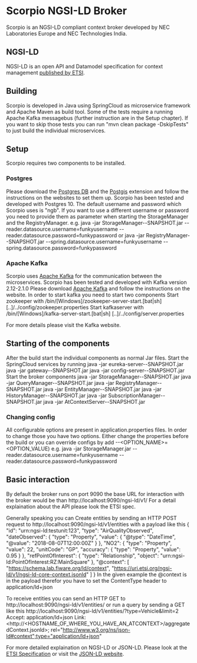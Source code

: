 # Scorpio NGSI-LD Broker

Scorpio is an NGSI-LD compliant context broker developed by NEC Laboratories Europe and NEC Technologies India.

## NGSI-LD

NGSI-LD is an open API and Datamodel specification for context management [published by ETSI](https://www.etsi.org/deliver/etsi_gs/CIM/001_099/009/01.01.01_60/gs_CIM009v010101p.pdf).

## Building

Scorpio is developed in Java using SpringCloud as microservice framework and Apache Maven as build tool. 
Some of the tests require a running Apache Kafka messagebus (further instruction are in the Setup chapter). If you want to skip those tests you can run "mvn clean package -DskipTests" to just build the individual microservices.

## Setup 
Scorpio requires two components to be installed.

### Postgres

Please download the [Postgres DB](https://www.postgresql.org/) and the [Postgis](https://postgis.net) extension and follow the instructions on the websites to set them up.
Scorpio has been tested and developed with Postgres 10. 
The default username and password which Scorpio uses is "ngb". If you want to use a different username or password you need to provide them as parameter when starting the StorageManager and the RegistryManager.
e.g. java -jar StorageManager-<VERSIONNUMBER>-SNAPSHOT.jar --reader.datasource.username=funkyusername --reader.datasource.password=funkypassword
or 
java -jar RegistryManager-<VERSIONNUMBER>-SNAPSHOT.jar --spring.datasource.username=funkyusername --spring.datasource.password=funkypassword

### Apache Kafka

Scorpio uses [Apache Kafka](https://kafka.apache.org/) for the communication between the microservices.
Scorpio has been tested and developed with Kafka version 2.12-2.1.0
Please download [Apache Kafka](https://kafka.apache.org/downloads) and follow the instructions on the website. 
In order to start kafka you need to start two components 
Start zookeeper with <kafkafolder>/bin/[Windows]/zookeeper-server-start.[bat|sh] [..]/../config/zookeeper.properties
Start kafkaserver with <kafkafolder>/bin/[Windows]/kafka-server-start.[bat|sh] [..]/../config/server.properties

For more details please visit the Kafka website.

## Starting of the components
After the build start the individual components as normal Jar files.
Start the SpringCloud services by running 
java -jar eureka-server-<VERSIONNUMBER>-SNAPSHOT.jar
java -jar gateway-<VERSIONNUMBER>-SNAPSHOT.jar
java -jar config-server-<VERSIONNUMBER>-SNAPSHOT.jar
Start the broker components 
java -jar StorageManager-<VERSIONNUMBER>-SNAPSHOT.jar
java -jar QueryManager-<VERSIONNUMBER>-SNAPSHOT.jar
java -jar RegistryManager-<VERSIONNUMBER>-SNAPSHOT.jar
java -jar EntityManager-<VERSIONNUMBER>-SNAPSHOT.jar
java -jar HistoryManager-<VERSIONNUMBER>-SNAPSHOT.jar
java -jar SubscriptionManager-<VERSIONNUMBER>-SNAPSHOT.jar
java -jar AtContextServer-<VERSIONNUMBER>-SNAPSHOT.jar
### Changing config 
All configurable options are present in application.properties files. In order to change those you have two options.
Either change the properties before the build or you can override configs by add --<OPTION_NAME>=<OPTION_VALUE)
e.g. 
java -jar StorageManager.jar --reader.datasource.username=funkyusername --reader.datasource.password=funkypassword

## Basic interaction

By default the broker runs on port 9090 the base URL for interaction with the broker would be than
http://localhost:9090/ngsi-ld/v1/
For a detail explaination about the API please look the ETSI spec.

Generally speaking you can 
Create entities by sending an HTTP POST request to http://localhost:9090/ngsi-ld/v1/entities
with a payload like this 
{
    "id": "urn:ngsi-ld:testunit:123",
    "type": "AirQualityObserved",
    "dateObserved": {
        "type": "Property",
        "value": {
            "@type": "DateTime",
            "@value": "2018-08-07T12:00:00Z"
        }
    },
    "NO2": {
        "type": "Property",
        "value": 22,
        "unitCode": "GP",
        "accuracy": {
            "type": "Property",
            "value": 0.95
        }
    },
    "refPointOfInterest": {
        "type": "Relationship",
        "object": "urn:ngsi-ld:PointOfInterest:RZ:MainSquare"
    },
    "@context": [
        "https://schema.lab.fiware.org/ld/context",
        "https://uri.etsi.org/ngsi-ld/v1/ngsi-ld-core-context.jsonld"
    ]
}
In the given example the @context is in the payload therefor you have to set the ContentType header to application/ld+json

To receive entities you can send an HTTP GET to 
http://localhost:9090/ngsi-ld/v1/entities/<entityId>
or run a query by sending a GET like this 
http://localhost:9090/ngsi-ld/v1/entities/?type=Vehicle&limit=2 
Accept: application/ld+json 
Link: <http://<HOSTNAME_OF_WHERE_YOU_HAVE_AN_ATCONTEXT>/aggregatedContext.jsonld>; rel="http://www.w3.org/ns/json-ld#context";type="application/ld+json"

For more detailed explaination on NGSI-LD or JSON-LD. Please look at the [ETSI Specification](https://www.etsi.org/deliver/etsi_gs/CIM/001_099/009/01.01.01_60/gs_CIM009v010101p.pdf) or visit the [JSON-LD website](https://json-ld.org/).




